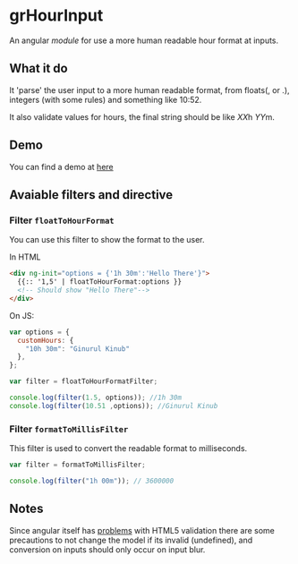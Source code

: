 # grHourInput

An angular *module* for use a more human readable hour format at inputs.

## What it do

It 'parse' the user input to a more human readable format, from floats(, or .), integers (with some rules) and something like 10:52.

It also validate values for hours, the final string should be like *XX*h *YY*m.

## Demo

You can find a demo at [here](https://grohden.github.io/grHourInput/)

## Avaiable filters and directive

### Filter `floatToHourFormat`

You can use this filter to show the format to the user.

In HTML

```HTML
<div ng-init="options = {'1h 30m':'Hello There'}">
  {{:: '1,5' | floatToHourFormat:options }}
  <!-- Should show "Hello There"-->
</div>
```

On JS:

```javascript
var options = {
  customHours: {
    "10h 30m": "Ginurul Kinub"
  },
};

var filter = floatToHourFormatFilter;

console.log(filter(1.5, options)); //1h 30m
console.log(filter(10.51 ,options)); //Ginurul Kinub

```

### Filter `formatToMillisFilter`

This filter is used to convert the readable format to milliseconds.

```Javascript
var filter = formatToMillisFilter;

console.log(filter("1h 00m")); // 3600000
```


## Notes

Since angular itself has [problems](https://docs.angularjs.org/api/ng/input/input%5Bnumber%5D) with HTML5 validation
there are some precautions to not change the model if its invalid (undefined), and conversion on inputs should only occur on input blur.
